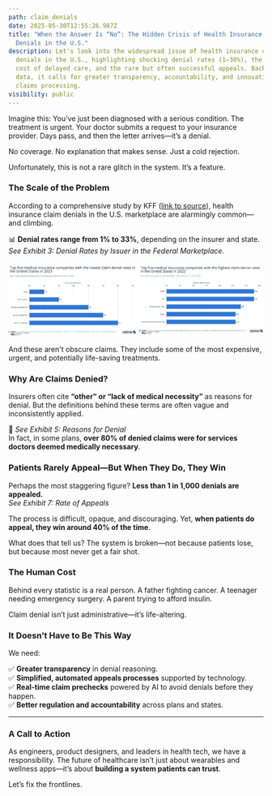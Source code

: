 ```yaml
---
path: claim_denials
date: 2025-05-30T12:55:26.987Z
title: "When the Answer Is “No”: The Hidden Crisis of Health Insurance Claim
  Denials in the U.S."
description: Let's look into the widespread issue of health insurance claim
  denials in the U.S., highlighting shocking denial rates (1–30%), the human
  cost of delayed care, and the rare but often successful appeals. Backed by KFF
  data, it calls for greater transparency, accountability, and innovation in
  claims processing.
visibility: public
---
```

Imagine this: You’ve just been diagnosed with a serious condition. The treatment is urgent. Your doctor submits a request to your insurance provider. Days pass, and then the letter arrives—it’s a denial.

No coverage. No explanation that makes sense. Just a cold rejection.

Unfortunately, this is not a rare glitch in the system. It’s a feature.

### The Scale of the Problem

According to a comprehensive study by KFF ([link to source](https://www.kff.org)), health insurance claim denials in the U.S. marketplace are alarmingly common—and climbing.

📊 **Denial rates range from 1% to 33%**, depending on the insurer and state.\
*See Exhibit 3: Denial Rates by Issuer in the Federal Marketplace.*

![](../assets/claim-denials-lowest-to-highest.jpg)

And these aren't obscure claims. They include some of the most expensive, urgent, and potentially life-saving treatments.

### Why Are Claims Denied?

Insurers often cite **“other” or “lack of medical necessity”** as reasons for denial. But the definitions behind these terms are often vague and inconsistently applied.

👀 *See Exhibit 5: Reasons for Denial*\
In fact, in some plans, **over 80% of denied claims were for services doctors deemed medically necessary**.

### Patients Rarely Appeal—But When They Do, They Win

Perhaps the most staggering figure? **Less than 1 in 1,000 denials are appealed.**\
*See Exhibit 7: Rate of Appeals*

The process is difficult, opaque, and discouraging. Yet, **when patients do appeal, they win around 40% of the time**.

What does that tell us? The system is broken—not because patients lose, but because most never get a fair shot.

### The Human Cost

Behind every statistic is a real person. A father fighting cancer. A teenager needing emergency surgery. A parent trying to afford insulin.

Claim denial isn’t just administrative—it’s life-altering.

### It Doesn’t Have to Be This Way

We need:

✅ **Greater transparency** in denial reasoning.\
✅ **Simplified, automated appeals processes** supported by technology.\
✅ **Real-time claim prechecks** powered by AI to avoid denials before they happen.\
✅ **Better regulation and accountability** across plans and states.

- - -

### A Call to Action

As engineers, product designers, and leaders in health tech, we have a responsibility. The future of healthcare isn’t just about wearables and wellness apps—it’s about **building a system patients can trust**.

Let’s fix the frontlines.